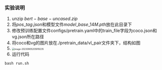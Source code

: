 ### 实验说明

1. unzip  $bert-base-uncased.zip$
2. 将$pos\_tag.json$和模型文件$model\_base\_14M.pth$放在此目录下
3.  修改预训练配置文件configs/pretrain.yaml中的train_file字段为coco.json和vg.json所在路径
4. 将coco和vg的图片放在./pretrain_data/vl_pair文件夹下，结构如图
5. <img src="[./README.assets/image-20230905205919235.png" alt="image-20230905205919235" style="zoom:50%;" />
6. 运行代码

```
bash run.sh
```
